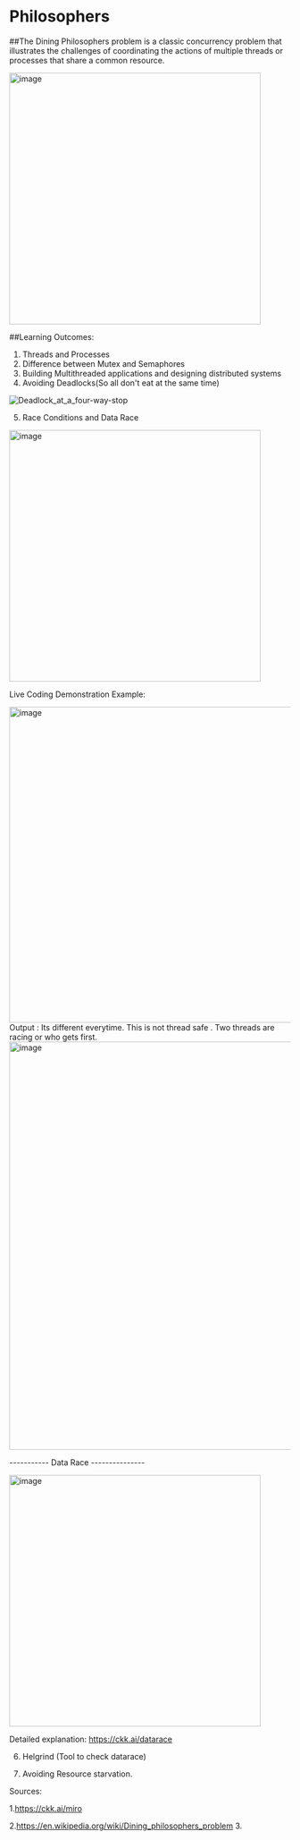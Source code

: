 # Philosophers

##The Dining Philosophers problem is a classic concurrency problem that illustrates the challenges of coordinating the actions of multiple threads or processes that share a common resource.

<img width="450" alt="image" src="https://user-images.githubusercontent.com/66947064/209930372-c8fec921-4502-4632-97ed-0ca6ec4bbad5.gif">


##Learning Outcomes:

1. Threads and Processes
2. Difference between Mutex and Semaphores
3. Building Multithreaded applications and designing distributed systems
4. Avoiding Deadlocks(So all don't eat at the same time)

![Deadlock_at_a_four-way-stop](https://user-images.githubusercontent.com/66947064/209935144-c60c9ba8-5876-4a3a-837d-6bb345647a4e.gif)

5. Race Conditions and Data Race

<img width="450" alt="image" src="https://user-images.githubusercontent.com/66947064/209933249-65fbaa48-da7c-41c3-addb-d9614ae496b1.png">

Live Coding Demonstration Example:

<img width="565" alt="image" src="https://user-images.githubusercontent.com/66947064/210025526-0570d3e3-7f1d-4618-9d79-3a6f5cf69cbb.png">
Output : 
Its different everytime.  This is not thread safe . Two threads are racing or who gets first.

<img width="730" alt="image" src="https://user-images.githubusercontent.com/66947064/210025562-4351d5c9-dc7c-4d43-8f90-94b8b95bf3b0.png">



<p>----------- Data Race ---------------</p>

<img width="450" alt="image" src="https://user-images.githubusercontent.com/66947064/209933187-3b843c61-ab69-42db-9afe-6a935e017779.png">


Detailed explanation: 
https://ckk.ai/datarace


6. Helgrind (Tool to check datarace)




6. Avoiding Resource starvation.












Sources:

1.https://ckk.ai/miro

2.https://en.wikipedia.org/wiki/Dining_philosophers_problem
3.
